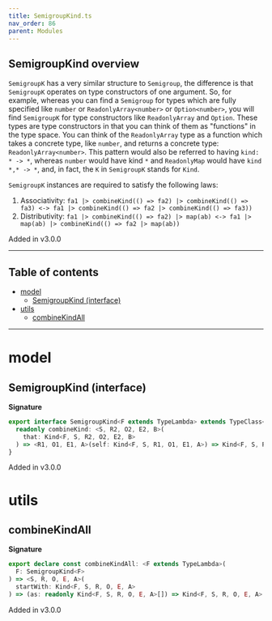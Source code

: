 ```yaml
---
title: SemigroupKind.ts
nav_order: 86
parent: Modules
---
```


## SemigroupKind overview

`SemigroupK` has a very similar structure to `Semigroup`, the difference is that `SemigroupK` operates on type
constructors of one argument. So, for example, whereas you can find a `Semigroup` for types which are fully
specified like `number` or `ReadonlyArray<number>` or `Option<number>`, you will find `SemigroupK` for type constructors like `ReadonlyArray` and `Option`.
These types are type constructors in that you can think of them as "functions" in the type space.
You can think of the `ReadonlyArray` type as a function which takes a concrete type, like `number`, and returns a concrete type: `ReadonlyArray<number>`.
This pattern would also be referred to having `kind: * -> *`, whereas `number` would have kind `*` and `ReadonlyMap` would have `kind *,* -> *`,
and, in fact, the `K` in `SemigroupK` stands for `Kind`.

`SemigroupK` instances are required to satisfy the following laws:

1. Associativity: `fa1 |> combineKind(() => fa2) |> combineKind(() => fa3) <-> fa1 |> combineKind(() => fa2 |> combineKind(() => fa3))`
2. Distributivity: `fa1 |> combineKind(() => fa2) |> map(ab) <-> fa1 |> map(ab) |> combineKind(() => fa2 |> map(ab))`

Added in v3.0.0

---

<h2 class="text-delta">Table of contents</h2>

- [model](#model)
  - [SemigroupKind (interface)](#semigroupkind-interface)
- [utils](#utils)
  - [combineKindAll](#combinekindall)

---

# model

## SemigroupKind (interface)

**Signature**

```ts
export interface SemigroupKind<F extends TypeLambda> extends TypeClass<F> {
  readonly combineKind: <S, R2, O2, E2, B>(
    that: Kind<F, S, R2, O2, E2, B>
  ) => <R1, O1, E1, A>(self: Kind<F, S, R1, O1, E1, A>) => Kind<F, S, R1 & R2, O1 | O2, E1 | E2, A | B>
}
```

Added in v3.0.0

# utils

## combineKindAll

**Signature**

```ts
export declare const combineKindAll: <F extends TypeLambda>(
  F: SemigroupKind<F>
) => <S, R, O, E, A>(
  startWith: Kind<F, S, R, O, E, A>
) => (as: readonly Kind<F, S, R, O, E, A>[]) => Kind<F, S, R, O, E, A>
```

Added in v3.0.0
